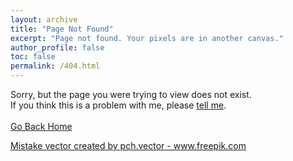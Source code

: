 ```yaml
---
layout: archive
title: "Page Not Found"
excerpt: "Page not found. Your pixels are in another canvas."
author_profile: false
toc: false
permalink: /404.html
---
```


Sorry, but the page you were trying to view does not exist.<br/>
If you think this is a problem with me, please [tell me](mailto:admin@manhdinh.dev).<br/><br/>
[Go Back Home](https://www.manhdinh.dev/)

<a href='https://www.freepik.com/vectors/mistake'>Mistake vector created by pch.vector - www.freepik.com</a>

